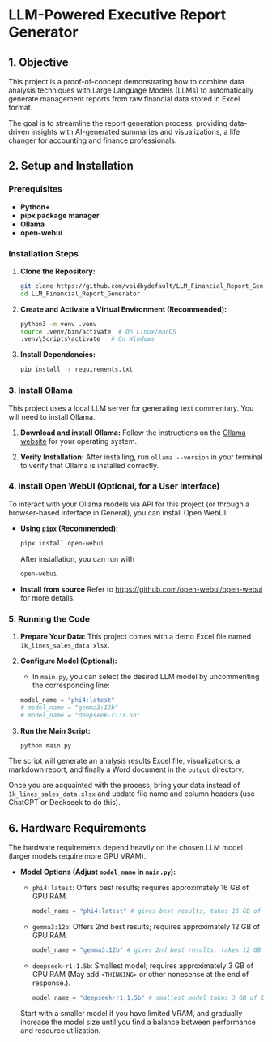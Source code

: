 # LLM-Powered Executive Report Generator

## 1. Objective

This project is a proof-of-concept demonstrating how to combine data analysis techniques with Large Language Models (LLMs) to automatically generate management reports from raw financial data stored in Excel format. 

The goal is to streamline the report generation process, providing data-driven insights with AI-generated summaries and visualizations, a life changer for accounting and finance professionals.


## 2. Setup and Installation

### Prerequisites

*   **Python+**
*   **pipx package manager**
*   **Ollama**
*   **open-webui**

### Installation Steps

1.  **Clone the Repository:**

    ```bash
    git clone https://github.com/voidbydefault/LLM_Financial_Report_Generator.git
    cd LLM_Financial_Report_Generator
    ```

2.  **Create and Activate a Virtual Environment (Recommended):**

    ```bash
    python3 -m venv .venv
    source .venv/bin/activate  # On Linux/macOS
    .venv\Scripts\activate   # On Windows
    ```

3.  **Install Dependencies:**

    ```bash
    pip install -r requirements.txt
    ```

### 3. Install Ollama

This project uses a local LLM server for generating text commentary. You will need to install Ollama.

1.  **Download and install Ollama:** Follow the instructions on the [Ollama website](https://ollama.com/download) for your operating system.

2.  **Verify Installation:** After installing, run `ollama --version` in your terminal to verify that Ollama is installed correctly.

### 4. Install Open WebUI (Optional, for a User Interface)

To interact with your Ollama models via API for this project (or through a browser-based interface in General), you can install Open WebUI:

*   **Using `pipx` (Recommended):**
    ```bash
    pipx install open-webui
    ```
    After installation, you can run with
    ```bash
    open-webui
    ```
*  **Install from source**
    Refer to https://github.com/open-webui/open-webui for more details.

### 5. Running the Code

1.  **Prepare Your Data:** This project comes with a demo Excel file named `1k_lines_sales_data.xlsx`.
2.  **Configure Model (Optional):**
    *   In `main.py`, you can select the desired LLM model by uncommenting the corresponding line:

    ```python
    model_name = "phi4:latest"
    # model_name = "gemma3:12b"
    # model_name = "deepseek-r1:1.5b"
    ```
3.  **Run the Main Script:**

    ```bash
    python main.py
    ```

The script will generate an analysis results Excel file, visualizations, a markdown report, and finally a Word document in the `output` directory.

Once you are acquainted with the process, bring your data instead of `1k_lines_sales_data.xlsx` and update file name and column headers (use ChatGPT or Deekseek to do this). 

## 6. Hardware Requirements

The hardware requirements depend heavily on the chosen LLM model (larger models require more GPU VRAM).

*   **Model Options (Adjust `model_name` in `main.py`):**

    *   `phi4:latest`: Offers best results; requires approximately 16 GB of GPU RAM.
        ```python
        model_name = "phi4:latest" # gives best results, takes 16 GB of GPU RAM
        ```

    *   `gemma3:12b`: Offers 2nd best results; requires approximately 12 GB of GPU RAM.
        ```python
        model_name = "gemma3:12b" # gives 2nd best results, takes 12 GB of GPU RAM
        ```
    * `deepseek-r1:1.5b`: Smallest model; requires approximately 3 GB of GPU RAM (May add `<THINKING>` or other nonesense at the end of response.).
      ```python
      model_name = "deepseek-r1:1.5b" # smallest model takes 3 GB of GPU RAM adds <THINKING>
      ```

    Start with a smaller model if you have limited VRAM, and gradually increase the model size until you find a balance between performance and resource utilization.